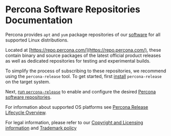 # Percona Software Repositories Documentation

Percona provides `apt` and `yum` package repositories of our
[software](https://www.percona.com/software/) for all supported Linux
distributions.

Located at [https://repo.percona.com/](https://repo.percona.com/), these contain
binary and source packages of the latest official product releases as well as
dedicated repositories for testing and experimental builds.

To simplify the process of subscribing to these repositories, we recommend using
the `percona-release` tool. To get started, first [install](installing.md)
`percona-release` on the target system.

Next, [run `percona-release`](percona-release.md) to enable and configure the
desired [Percona software repositories](repository-location.md).

For information about supported OS platforms see [Percona Release Lifecycle
Overview](https://www.percona.com/services/policies/percona-software-support-lifecycle#support).

For legal information, please refer to our [Copyright and Licensing
information](copyright.md) and [Trademark policy](trademark-policy.md)